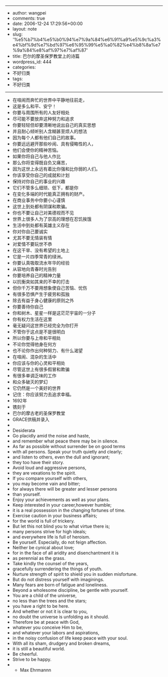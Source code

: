 - --
- author: wangpei
- comments: true
- date: 2006-12-24 17:29:56+00:00
- layout: note
- slug: '%e5%b7%b4%e5%b0%94%e7%9a%84%e6%91%a9%e5%9c%a3%e4%bf%9d%e7%bd%97%e6%95%99%e5%a0%82%e4%b8%8a%e7%9a%84%e8%af%97%e7%af%87'
- title: 巴尔的摩圣保罗教堂上的诗篇
- wordpress_id: 444
- categories:
- 不好归类
- tags:
- 不好归类
- --
- 在喧闹而奔忙的世界中平静地往前走，
- 这是多么和平、安宁！
- 你要与周围所有的人友好相处
- 尽可能不要放弃这种努力和追求
- 你要轻轻但却要清晰地说出自己的真实思想
- 并且耐心倾听别人含糊甚至烦人的想法
- 因为每个人都有他们自己的故事。
- 你要远远避开那些吵闹、具有侵略性的人，
- 他们会使你的精神苦恼。
- 如果你将自己与他人作比
- 那么你将变得既自负又痛苦，
- 因为这世上永远有着比你强和比你弱的人们。
- 你该享受你自己的成就和计划
- 保持对你自己的事业的兴趣
- 它们不管多么细琐、低下，都是你
- 在变化多端的时代能真正拥有的财产。
- 在商业事务中你要小心谨慎
- 这世上到处都有阴谋和欺骗。
- 你也不要让自己对美德视而不见
- 世界上很多人为了崇高的理想在忍饥挨饿
- 生活中到处都有英雄主义存在
- 你对你自己要诚实
- 尤其不要无情装有情
- 对爱情不要玩世不恭
- 在这干旱、没有希望的土地上
- 它是一片四季常青的绿洲。
- 你要认真吸取流水年华的经验
- 从容地向青春时光告别
- 你要培养自己的精神力量
- 以抗衡突如其来的不幸的打击 
- 但你千万不要用想象使自己苦恼、忧伤
- 有很多恐惧产生于疲劳和孤独
- 除去有益于身心健康的原则之外
- 你要善待你自己
- 你和树木、星星一样是这茫茫宇宙的一分子
- 你有权力生活在这里
- 毫无疑问这世界已经完全为你打开
- 不管你于这点是不是很明白
- 所以你要与上帝和平相处
- 不论你觉得他身在何方
- 也不论你作出何种努力、有什么渴望
- 在喧闹、混杂的生活中
- 你应该与你的心灵和平相处
- 尽管这世上有很多假冒和欺骗
- 有很多单调乏味的工作
- 和众多破灭的梦幻
- 它仍然是一个美好的世界
- 记住：你应该努力去追求幸福。
- 1692年
- 镌刻于
- 巴尔的摩古老的圣保罗教堂
- GRACE供稿并录入
- </td>
- Desiderata
- Go placidly amid the noise and haste,
- and remember what peace there may be in silence.
- As far as possible without surrender be on good terms
- with all persons. Speak your truth quietly and clearly;
- and listen to others, even the dull and ignorant;
- they too have their story.
- Avoid loud and aggressive persons,
- they are vexations to the spirit.
- If you compare yourself with others,
- you may become vain and bitter;
- for always there will be greater and lesser persons
- than yourself.
- Enjoy your achievements as well as your plans.
- Keep interested in your career,however humble;
- it is a real possession in the changing fortunes of time.
- Exercise caution in your business affairs;
- for the world is full of trickery.
- But let this not blind you to what virtue there is;
- many persons strive for high ideals;
- and everywhere life is full of heroism.
- Be yourself. Especially, do not feign affection.
- Neither be cynical about love;
- for in the face of all aridity and disenchantment it is
- as perennial as the grass.
- Take kindly the counsel of the years,
- gracefully surrendering the things of youth.
- Nurture strength of spirit to shield you in sudden misfortune.
- But do not distress yourself with imaginings.
- Many fears are born of fatigue and loneliness.
- Beyond a wholesome discipline, be gentle with yourself.
- You are a child of the universe,
- no less than the trees and the stars;
- you have a right to be here.
- And whether or not it is clear to you,
- no doubt the universe is unfolding as it should.
- Therefore be at peace with God,
- whatever you conceive Him to be,
- and whatever your labors and aspirations,
- in the noisy confusion of life keep peace with your soul.
- With all its sham, drudgery and broken dreams,
- it is still a beautiful world.
- Be cheerful.
- Strive to be happy.
- - Max Ehrmannn

